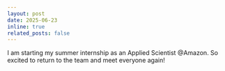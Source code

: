 ```yaml
---
layout: post
date: 2025-06-23
inline: true
related_posts: false
---
```


I am starting my summer internship as an Applied Scientist @Amazon. So excited to return to the team and meet everyone again!